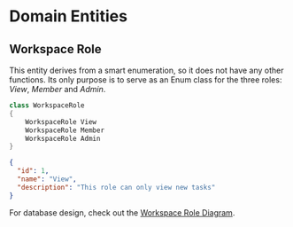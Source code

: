 # Domain Entities

## Workspace Role

This entity derives from a smart enumeration, so it does not have any other functions.
Its only purpose is to serve as an Enum class for the three roles: *View*, *Member* and *Admin*. 

```csharp
class WorkspaceRole 
{
    WorkspaceRole View
    WorkspaceRole Member
    WorkspaceRole Admin
}
```

```json
{
  "id": 1,
  "name": "View",
  "description": "This role can only view new tasks"
}
```

For database design, check out the [Workspace Role Diagram](../diagrams/entities/Diagram.WorkspaceRole.md).
